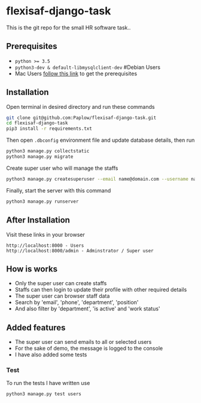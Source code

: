 # flexisaf-django-task
This is the git repo for the small HR software task..

## Prerequisites
-   ``python >= 3.5``
-   ``python3-dev & default-libmysqlclient-dev`` #Debian Users
-   Mac Users [follow this link](https://github.com/PyMySQL/mysqlclient-python) to get the prerequisites

## Installation
Open terminal in desired directory and run these commands

```sh
git clone git@github.com:Paplow/flexisaf-django-task.git
cd flexisaf-django-task
pip3 install -r requirements.txt
```

Then open ``.dbconfig`` environment file and update database details, then run

```sh
python3 manage.py collectstatic
python3 manage.py migrate
```

Create super user who will manage the staffs

```sh
python3 manage.py createsuperuser --email name@domain.com --username name
```

Finally, start the server with this command

```sh
python3 manage.py runserver
```

## After Installation
Visit these links in your browser

    http://localhost:8000 - Users
    http://localhost:8000/admin - Adminstrator / Super user

## How is works
-   Only the super user can create staffs
-   Staffs can then login to update their profile with other required details
-   The super user can browser staff data
-   Search by 'email', 'phone', 'department', 'position'
-   And also filter by 'department', 'is active' and 'work status'

## Added features
-   The super user can send emails to all or selected users
-   For the sake of demo, the message is logged to the console
-   I have also added some tests

### Test
To run the tests I have written use

```sh
python3 manage.py test users
```
